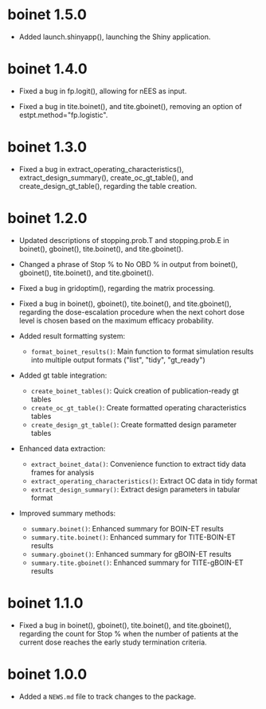 # boinet 1.5.0

* Added launch.shinyapp(), launching the Shiny application.

# boinet 1.4.0

* Fixed a bug in fp.logit(), allowing for nEES as input.

* Fixed a bug in tite.boinet(), and tite.gboinet(), removing an option of
estpt.method="fp.logistic".

# boinet 1.3.0

* Fixed a bug in extract_operating_characteristics(), extract_design_summary(),
create_oc_gt_table(), and create_design_gt_table(), regarding the table creation.

# boinet 1.2.0

* Updated descriptions of stopping.prob.T and stopping.prob.E in boinet(), gboinet(),
tite.boinet(), and tite.gboinet().

* Changed a phrase of Stop % to No OBD % in output from boinet(), gboinet(),
tite.boinet(), and tite.gboinet().

* Fixed a bug in gridoptim(), regarding the matrix processing.

* Fixed a bug in boinet(), gboinet(), tite.boinet(), and tite.gboinet(),
regarding the dose-escalation procedure when the next cohort dose level is
chosen based on the maximum efficacy probability.

* Added result formatting system:
  - `format_boinet_results()`: Main function to format simulation results into
    multiple output formats ("list", "tidy", "gt_ready")

* Added gt table integration:
  - `create_boinet_tables()`: Quick creation of publication-ready gt tables
  - `create_oc_gt_table()`: Create formatted operating characteristics tables
  - `create_design_gt_table()`: Create formatted design parameter tables

* Enhanced data extraction:
  - `extract_boinet_data()`: Convenience function to extract tidy data frames for analysis
  - `extract_operating_characteristics()`: Extract OC data in tidy format
  - `extract_design_summary()`: Extract design parameters in tabular format

* Improved summary methods:
  - `summary.boinet()`: Enhanced summary for BOIN-ET results
  - `summary.tite.boinet()`: Enhanced summary for TITE-BOIN-ET results
  - `summary.gboinet()`: Enhanced summary for gBOIN-ET results
  - `summary.tite.gboinet()`: Enhanced summary for TITE-gBOIN-ET results

# boinet 1.1.0

* Fixed a bug in boinet(), gboinet(), tite.boinet(), and tite.gboinet(),
regarding the count for Stop % when the number of patients at the current dose
reaches the early study termination criteria.
 
# boinet 1.0.0

* Added a `NEWS.md` file to track changes to the package.
